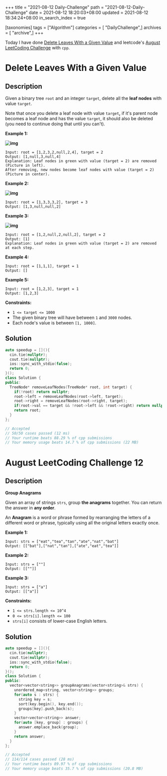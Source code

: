 +++
title = "2021-08-12 Daily-Challenge"
path = "2021-08-12-Daily-Challenge"
date = 2021-08-12 18:20:03+08:00
updated = 2021-08-12 18:34:24+08:00
in_search_index = true

[taxonomies]
tags = ["Algorithm"]
categories = [ "DailyChallenge",]
archives = [ "archive",]
+++

Today I have done [Delete Leaves With a Given Value](https://leetcode.com/problems/delete-leaves-with-a-given-value/description/) and leetcode's [August LeetCoding Challenge](https://leetcode.com/explore/challenge/card/august-leetcoding-challenge-2021/614/week-2-august-8th-august-14th/3876/) with `cpp`.

<!-- more -->

# Delete Leaves With a Given Value

## Description

Given a binary tree `root` and an integer `target`, delete all the **leaf nodes** with value `target`.

Note that once you delete a leaf node with value `target`**,** if it's parent node becomes a leaf node and has the value `target`, it should also be deleted (you need to continue doing that until you can't).

 

**Example 1:**

**![img](https://assets.leetcode.com/uploads/2020/01/09/sample_1_1684.png)**

```
Input: root = [1,2,3,2,null,2,4], target = 2
Output: [1,null,3,null,4]
Explanation: Leaf nodes in green with value (target = 2) are removed (Picture in left). 
After removing, new nodes become leaf nodes with value (target = 2) (Picture in center).
```

**Example 2:**

**![img](https://assets.leetcode.com/uploads/2020/01/09/sample_2_1684.png)**

```
Input: root = [1,3,3,3,2], target = 3
Output: [1,3,null,null,2]
```

**Example 3:**

**![img](https://assets.leetcode.com/uploads/2020/01/15/sample_3_1684.png)**

```
Input: root = [1,2,null,2,null,2], target = 2
Output: [1]
Explanation: Leaf nodes in green with value (target = 2) are removed at each step.
```

**Example 4:**

```
Input: root = [1,1,1], target = 1
Output: []
```

**Example 5:**

```
Input: root = [1,2,3], target = 1
Output: [1,2,3]
```

 

**Constraints:**

- `1 <= target <= 1000`
- The given binary tree will have between `1` and `3000` nodes.
- Each node's value is between `[1, 1000]`.

## Solution

``` cpp
auto speedup = [](){
  cin.tie(nullptr);
  cout.tie(nullptr);
  ios::sync_with_stdio(false);
  return 0;
}();
class Solution {
public:
  TreeNode* removeLeafNodes(TreeNode* root, int target) {
    if(!root) return nullptr;
    root->left = removeLeafNodes(root->left, target);
    root->right = removeLeafNodes(root->right, target);
    if(root->val == target && !root->left && !root->right) return nullptr;
    return root;
  }
};

// Accepted
// 50/50 cases passed (12 ms)
// Your runtime beats 88.29 % of cpp submissions
// Your memory usage beats 14.7 % of cpp submissions (22 MB)
```

# August LeetCoding Challenge 12

## Description

**Group Anagrams**

Given an array of strings `strs`, group **the anagrams** together. You can return the answer in **any order**.

An **Anagram** is a word or phrase formed by rearranging the letters of a different word or phrase, typically using all the original letters exactly once.

 

**Example 1:**

```
Input: strs = ["eat","tea","tan","ate","nat","bat"]
Output: [["bat"],["nat","tan"],["ate","eat","tea"]]
```

**Example 2:**

```
Input: strs = [""]
Output: [[""]]
```

**Example 3:**

```
Input: strs = ["a"]
Output: [["a"]]
```

 

**Constraints:**

- `1 <= strs.length <= 10^4`
- `0 <= strs[i].length <= 100`
- `strs[i]` consists of lower-case English letters.

## Solution

``` cpp
auto speedup = [](){
  cin.tie(nullptr);
  cout.tie(nullptr);
  ios::sync_with_stdio(false);
  return 0;
}();
class Solution {
public:
  vector<vector<string>> groupAnagrams(vector<string>& strs) {
    unordered_map<string, vector<string>> groups;
    for(auto s : strs) {
      string key = s;
      sort(key.begin(), key.end());
      groups[key].push_back(s);
    }
    vector<vector<string>> answer;
    for(auto [key, group] : groups) {
      answer.emplace_back(group);
    }
    return answer;
  }
};

// Accepted
// 114/114 cases passed (28 ms)
// Your runtime beats 89.97 % of cpp submissions
// Your memory usage beats 35.7 % of cpp submissions (20.8 MB)
```
